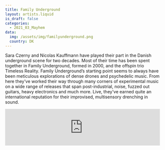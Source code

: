 ```yaml
---
title: Family Underground
layout: artists.liquid
is_draft: false
categories:
  - 2021_03_Mayhem
data:
  img: /assets/img/familyunderground.png
  country: DK
---
```


Sara Czerny and Nicolas Kauffmann have played their part in the Danish underground scene for two decades. Most of their time has been spent together in Family Underground, formed in 2000, and the offspin trio Timeless Reality. Family Underground’s starting point seems to always have been meticulous explorations of dense drones and psychedelic music. From here they’ve worked their way through many corners of experimental music on a wide range of releases that span post-industrial, noise, fuzzed out guitars, heavy electronics and much more. Live, they've earned quite an international reputation for their improvised, multisensory drenching in sound.

<iframe style="border: 0; width: 100%; height: 120px;" src="https://bandcamp.com/EmbeddedPlayer/album=3292274085/size=large/bgcol=ffffff/linkcol=0687f5/tracklist=false/artwork=small/transparent=true/" seamless><a href="https://familyunderground.bandcamp.com/album/time-of-others">Time Of Others by Family Underground</a></iframe>
